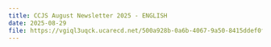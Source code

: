```yaml
---
title: CCJS August Newsletter 2025 - ENGLISH
date: 2025-08-29
file: https://vgiql3uqck.ucarecd.net/500a928b-0a6b-4067-9a50-8415ddef0f8e/AugustNL.pdf
---
```

